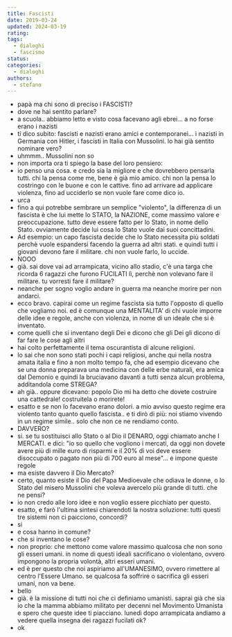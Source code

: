 ```yaml
---
title: Fascisti
date: 2019-03-24
updated: 2024-03-19
rating: 
tags:
  - dialoghi
  - fascismo
status: 
categories:
  - dialoghi
authors:
  - stefano
---
```


- papà ma chi sono di preciso i FASCISTI?
- dove ne hai sentito parlare?
- a scuola.. abbiamo letto e visto cosa facevano agli ebrei... a no forse erano i nazisti
- ti dico subito: fascisti e nazisti erano amici e contemporanei... i nazisti in Germania con Hitler, i fascisti in Italia con Mussolini. lo hai già sentito nominare vero?
- uhmmm.. Mussolini non so
- non importa ora ti spiego la base del loro pensiero:
- io penso una cosa. e credo sia la migliore e che dovrebbero pensarla tutti. chi la pensa come me, bene è già mio amico. chi non la pensa lo costringo con le buone e con le cattive. fino ad arrivare ad applicare violenza, fino ad ucciderlo se non vuole fare come dico io.
- urca
- fino a qui potrebbe sembrare un semplice "violento", la differenza di un fascista è che lui mette lo STATO, la NAZIONE, come massimo valore e preoccupazione. tutto deve essere fatto per lo Stato, in nome dello Stato. ovviamente decide lui cosa lo Stato vuole dai suoi concittadini.
- Ad esempio: un capo fascista decide che lo Stato necessita più soldati perchè vuole espandersi facendo la guerra ad altri stati. e quindi tutti i giovani devono fare il militare. chi non vuole farlo, lo uccide.
- NOOO
- già. sai dove vai ad arrampicata, vicino allo stadio, c'è una targa che ricorda 6 ragazzi che furono FUCILATI lì, perchè non volevano fare il militare. tu vorresti fare il militare?
- neanche per sogno voglio andare in guerra ma neanche morire per non andarci.
- ecco bravo. capirai come un regime fascista sia tutto l'opposto di quello che vogliamo noi. ed è comunque una MENTALITA' di chi vuole imporre delle idee e regole, anche con violenza, in nome di un ideale che si è inventato.
- come quelli che si inventano degli Dei e dicono che gli Dei gli dicono di far fare le cose agli altri
- hai colto perfettamente il tema oscurantista di alcune religioni.
- lo sai che non sono stati pochi i capi religiosi, anche qui nella nostra amata italia e fino a non molto tempo fa, che ad esempio dicevano che se una donna preparava una medicina con delle erbe naturali, era amica dal Demonio e quindi la bruciavano davanti a tutti senza alcun problema, additandola come STREGA?
- ah già.. oppure dicevano: popolo Dio mi ha detto che dovete costruire una cattedrale! costruitela o morirete!
- esatto e se non lo facevano erano dolori. a mio avviso questo regime era violento tanto quanto quello fascista.. e ti dirò di più: noi stiamo vivendo in un regime simile.. solo che non ce ne rendiamo conto.
- DAVVERO?
- si. se tu sostituisci allo Stato o al Dio il DENARO, oggi chiamato anche I MERCATI. e dici: "io so quello che vogliono i mercati, da oggi non dovete avere più di mille euro di risparmi e il 20% di voi deve essere disoccupato o pagato non più di 700 euro al mese"... e impone queste regole
- ma esiste davvero il Dio Mercato?
- certo, quanto esiste il Dio del Papa Medioevale che odiava le donne, o lo Stato del misero Mussolini che voleva avercelo più grande di tutti. che ne pensi?
- io non credo alle loro idee e non voglio essere picchiato per questo.
- esatto, e farò l'ultima sintesi chiarendoti la nostra soluzione: tutti questi tre sistemi non ci paicciono, concordi?
- si
- e cosa hanno in comune?
- che si inventano le cose?
- non proprio: che mettono come valore massimo qualcosa che non sono gli esseri umani. in nome di questi ideali sacrificano o violentano, ovvero impongono la propria volontà, altri esseri umani.
- ed è per questo che noi aspiriamo all'UMANESIMO, ovvero rimettere al centro l'Essere Umano. se qualcosa fa soffrire o sacrifica gli esseri umani, non va bene.
- bello
- già. è la missione di tutti noi che ci definiamo umanisti. saprai già che sia io che la mamma abbiamo militato per decenni nel Movimento Umanista e spero che queste idee ti piacciano. lunedì dopo arrampicata andiamo a vedere quella insegna dei ragazzi fucilati ok?
- ok
